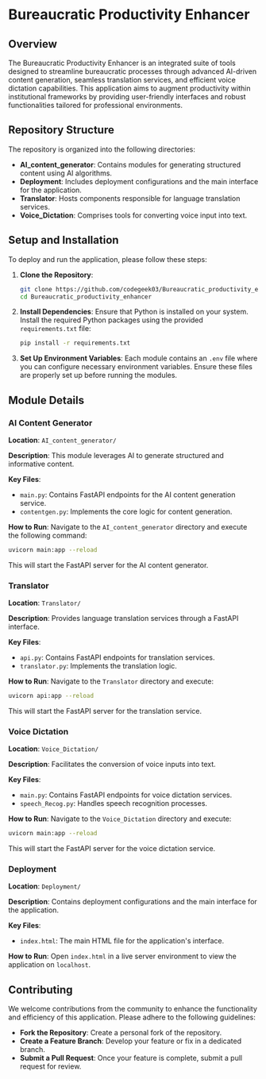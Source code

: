 # Bureaucratic Productivity Enhancer

## Overview

The Bureaucratic Productivity Enhancer is an integrated suite of tools designed to streamline bureaucratic processes through advanced AI-driven content generation, seamless translation services, and efficient voice dictation capabilities. This application aims to augment productivity within institutional frameworks by providing user-friendly interfaces and robust functionalities tailored for professional environments.

## Repository Structure

The repository is organized into the following directories:

- **AI_content_generator**: Contains modules for generating structured content using AI algorithms.
- **Deployment**: Includes deployment configurations and the main interface for the application.
- **Translator**: Hosts components responsible for language translation services.
- **Voice_Dictation**: Comprises tools for converting voice input into text.

## Setup and Installation

To deploy and run the application, please follow these steps:

1. **Clone the Repository**:
   ```bash
   git clone https://github.com/codegeek03/Bureaucratic_productivity_enhancer.git
   cd Bureaucratic_productivity_enhancer
   ```

2. **Install Dependencies**:
   Ensure that Python is installed on your system. Install the required Python packages using the provided `requirements.txt` file:
   ```bash
   pip install -r requirements.txt
   ```

3. **Set Up Environment Variables**:
   Each module contains an `.env` file where you can configure necessary environment variables. Ensure these files are properly set up before running the modules.

## Module Details

### AI Content Generator

**Location**: `AI_content_generator/`

**Description**: This module leverages AI to generate structured and informative content.

**Key Files**:
- `main.py`: Contains FastAPI endpoints for the AI content generation service.
- `contentgen.py`: Implements the core logic for content generation.

**How to Run**:
Navigate to the `AI_content_generator` directory and execute the following command:
```bash
uvicorn main:app --reload
```
This will start the FastAPI server for the AI content generator.

### Translator

**Location**: `Translator/`

**Description**: Provides language translation services through a FastAPI interface.

**Key Files**:
- `api.py`: Contains FastAPI endpoints for translation services.
- `translator.py`: Implements the translation logic.

**How to Run**:
Navigate to the `Translator` directory and execute:
```bash
uvicorn api:app --reload
```
This will start the FastAPI server for the translation service.

### Voice Dictation

**Location**: `Voice_Dictation/`

**Description**: Facilitates the conversion of voice inputs into text.

**Key Files**:
- `main.py`: Contains FastAPI endpoints for voice dictation services.
- `speech_Recog.py`: Handles speech recognition processes.

**How to Run**:
Navigate to the `Voice_Dictation` directory and execute:
```bash
uvicorn main:app --reload
```
This will start the FastAPI server for the voice dictation service.

### Deployment

**Location**: `Deployment/`

**Description**: Contains deployment configurations and the main interface for the application.

**Key Files**:
- `index.html`: The main HTML file for the application's interface.

**How to Run**:
Open `index.html` in a live server environment to view the application on `localhost`.

## Contributing

We welcome contributions from the community to enhance the functionality and efficiency of this application. Please adhere to the following guidelines:

- **Fork the Repository**: Create a personal fork of the repository.
- **Create a Feature Branch**: Develop your feature or fix in a dedicated branch.
- **Submit a Pull Request**: Once your feature is complete, submit a pull request for review.
